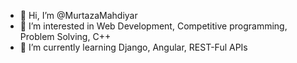 - 👋 Hi, I’m @MurtazaMahdiyar
- 👀 I’m interested in Web Development, Competitive programming, Problem Solving, C++
- 🌱 I’m currently learning Django, Angular, REST-Ful APIs

<!---
MurtazaMahdiyar/MurtazaMahdiyar is a ✨ special ✨ repository because its `README.md` (this file) appears on your GitHub profile.
You can click the Preview link to take a look at your changes.
--->
